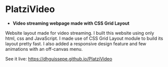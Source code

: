 # PlatziVideo

* **Video streaming webpage made with CSS Grid Layout**

Website layout made for video streaming. I built this website using only html, css and JavaScript. I made use of CSS Grid Layout module to build its layout pretty fast. I also added a responsive design feature and few animations with an off-canvas menu.

See it live: https://dhguissepe.github.io/PlatziVideo
